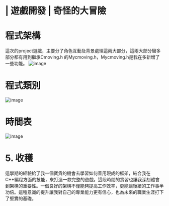# | 遊戲開發 | 奇怪的大冒險
# 程式架構
這次的project遊戲，主要分了角色互動及背景處理這兩大部分，這兩大部分蠻多部分都有用到繼承Cmoving.h 的Mycmoving.h，Mycmoving.h是我在多新增了一些功能。
![image](https://github.com/chocoOAO/choco/assets/126553336/0c731ffe-a7e9-4a09-881a-78473cdea82b)

# 程式類別
![image](https://github.com/chocoOAO/choco/assets/126553336/75678799-e431-4f78-8b99-32a76f30c3cb)

# 時間表
![image](https://github.com/chocoOAO/choco/assets/126553336/ba610076-0a95-47e0-84cc-8b2cdd036e2f)

# 5. 收穫
這學期的經驗給了我一個寶貴的機會去學習如何善用現成的框架，結合我在C++編程方面的技能，來打造一款完整的遊戲。這段時間的實習也讓我深刻體會到架構的重要性。一個良好的架構不僅能夠提高工作效率，更能讓後續的工作事半功倍。這種意識的提升讓我對自己的專業能力更有信心，也為未來的職業生涯打下了堅實的基礎。
